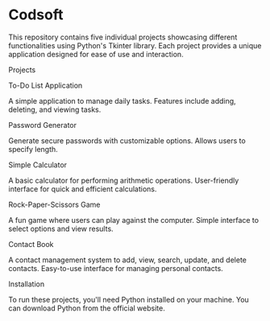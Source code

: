 # Codsoft
This repository contains five individual projects showcasing different functionalities using Python's Tkinter library. Each project provides a unique application designed for ease of use and interaction.

Projects

To-Do List Application

A simple application to manage daily tasks.
Features include adding, deleting, and viewing tasks.

Password Generator

Generate secure passwords with customizable options.
Allows users to specify length.

Simple Calculator

A basic calculator for performing arithmetic operations.
User-friendly interface for quick and efficient calculations.

Rock-Paper-Scissors Game

A fun game where users can play against the computer.
Simple interface to select options and view results.

Contact Book

A contact management system to add, view, search, update, and delete contacts.
Easy-to-use interface for managing personal contacts.

Installation

To run these projects, you'll need Python installed on your machine. You can download Python from the official website.
